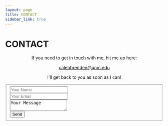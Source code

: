```yaml
---
layout: page
title: CONTACT
sidebar_link: true
---
```


<h1 class="page-title">CONTACT</h1>

<p align="center">If you need to get in touch with me, hit me up here:</p> 

<p align="center"><a href="mailto:calebbrenden@unm.edu">calebbrenden@unm.edu</a></p>

<p align="center">I'll get back to you as soon as I can!</p>


<form class="form-horizontal" action="//formspree.io/youremail@yourweb.com" method="POST">
<fieldset>
  <div class="form-group">
    <input type="text" name="name" placeholder="Your Name">
  </div>
  <div class="form-group">
    <input type="email" name="_replyto" placeholder="Your Email">
  </div>
  <div class="form-group">
    <textarea class="form-control" id="textarea" name="message">Your Message</textarea>
  </div>
  <div class="form-group">
    <input type="submit" value="Send">
  </div>
    <input type="text" name="_gotcha" style="display:none" />
</fieldset>
</form>